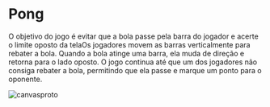 # Pong

O objetivo do jogo é evitar que a bola passe pela barra do jogador e acerte o limite oposto da telaOs jogadores movem as barras verticalmente para rebater a bola. Quando a bola atinge uma barra, ela muda de direção e retorna para o lado oposto. O jogo continua até que um dos jogadores não consiga rebater a bola, permitindo que ela passe e marque um ponto para o oponente.

![canvasproto](https://github.com/WeslleyIvis/Game_Pong/assets/79803635/96e7d63d-8272-4da6-863c-e9a78082cffc)
